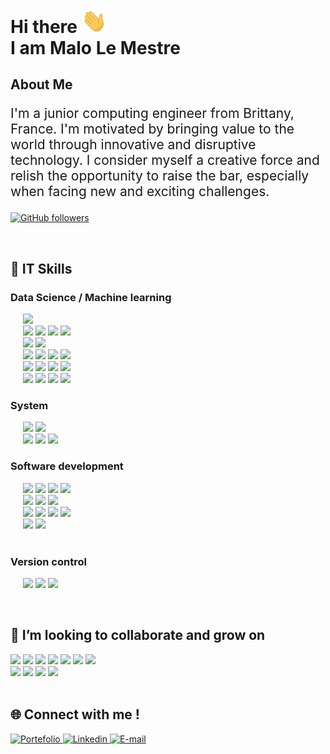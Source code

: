 <h1> Hi there <img src='./assets/hello.gif' width="40px"> <br> I am Malo Le Mestre  </h1>

## About Me

<p style="font-size: 1.5em;"> I'm a junior computing engineer from Brittany,
France. I'm motivated by bringing value to the world
through innovative and disruptive technology. I
consider myself a creative force and relish the
opportunity to raise the bar, especially when facing
new and exciting challenges.</p>

[![GitHub followers](https://img.shields.io/github/followers/MaloLM.svg?style=social&label=Follow)](https://github.com/MaloLM?tab=followers)

<br>

<h2> 🚀 IT Skills </h2>

<h3> Data Science / Machine learning </h3>

<p>
   <div>
      &nbsp;&nbsp;&nbsp;&nbsp; 
      <img src="https://img.shields.io/badge/-Python wide skills-blue?logo=python&logoColor=yellow&style=flat-square" height="40">
   </div>
   <div>
      &nbsp;&nbsp;&nbsp;&nbsp;
      <img src="https://img.shields.io/badge/SQL-3C75B7?&style=flat-square" height="30">   
      <img src="https://img.shields.io/badge/-MySQL-ded?logo=mysql&logoColor=blue&style=flat-square" height="30">
      <img src="https://img.shields.io/badge/PostgreSQL-375577?logo=postgresql&logoColor=white&style=flat-square" height="30"> 
      <img src="https://img.shields.io/badge/Redis-red?logo=redis&logoColor=white&style=flat-square" height="30"> 
   </div>
   <div>
      &nbsp;&nbsp;&nbsp;&nbsp;
      <img src="https://img.shields.io/badge/tensorflow-orange?logo=tensorflow&logoColor=white&style=flat-square" height="30">
      <img src="https://img.shields.io/badge/sklearn-blue?logo=scikitlearn&style=flat-square" height="30"> 
   </div> 
   <div>
    &nbsp;&nbsp;&nbsp;&nbsp;
      <img src="https://img.shields.io/badge/Machine Learning-375577?style=flat-square" height="30">
      <img src="https://img.shields.io/badge/RL-grey" height="30"> 
      <img src="https://img.shields.io/badge/RNN-grey" height="30"> 
      <img src="https://img.shields.io/badge/NLP-grey" height="30"> 
   </div> 
   <div>
    &nbsp;&nbsp;&nbsp;&nbsp;
      <img src="https://img.shields.io/badge/Clustering-375577?style=flat-square" height="30">
      <img src="https://img.shields.io/badge/DTW-grey" height="30">
      <img src="https://img.shields.io/badge/DBSCAN-grey" height="30">
      <img src="https://img.shields.io/badge/KMEANS-grey" height="30"> 
   </div> 
   <div>
    &nbsp;&nbsp;&nbsp;&nbsp;
      <img src="https://img.shields.io/badge/Optimization-375577?style=flat-square" height="30">
      <img src="https://img.shields.io/badge/Biomimicry-grey" height="30"> 
      <img src="https://img.shields.io/badge/Deterministic-grey" height="30"> 
      <img src="https://img.shields.io/badge/Stochastic-grey" height="30"> 
   </div>
</p>

<h3> System </h3>

<p> 
   <div>
      &nbsp;&nbsp;&nbsp;&nbsp;
      <img src="https://img.shields.io/badge/Docker-2E5A8D?logo=docker&logoColor=white&style=flat-square" height="30">
      <img src="https://img.shields.io/badge/VirtualBox-ded?logo=virtualbox&logoColor=blue&style=flat-square"height="30">
   </div>

   <div>
      &nbsp;&nbsp;&nbsp;&nbsp;
      <img src="https://img.shields.io/badge/Linux-black?logo=linux&logoColor=yellow&style=flat-square" height="30">
      <img src="https://img.shields.io/badge/MacOS-888888?logo=macos&logoColor=white&style=flat-square" height="30">
      <img src="https://img.shields.io/badge/GNU bash-333333?logo=gnubash&logoColor=00ff00&style=flat-square" height="30">
   </div> 
</p>

<h3> Software development </h3>

<p>
   <div>
      &nbsp;&nbsp;&nbsp;&nbsp; 
      <img src="https://img.shields.io/badge/Vue.js-569D74?logo=vuedotjs&logoColor=white&style=flat-square" height="30">
      <img src="https://img.shields.io/badge/Node.js-86A94A?logo=nodedotjs&logoColor=white&style=flat-square" height="30">
      <img src="https://img.shields.io/badge/Electron-47848F?logo=electron&logoColor=white&style=flat-square" height="30">
      <img src="https://img.shields.io/badge/Postman-F26633?logo=postman&logoColor=white&style=flat-square" height="30">
   </div>

   <div>
      &nbsp;&nbsp;&nbsp;&nbsp;
      <img src="https://img.shields.io/badge/HTML-orange?logo=html5&logoColor=white&style=flat-square" height="30">
      <img src="https://img.shields.io/badge/CSS-ded?logo=css3&logoColor=blue&style=flat-square" height="30">
      <img src="https://img.shields.io/badge/JavaScript-D1A241?logo=javascript&logoColor=white&style=flat-square" height="30">
   </div>

   <div>
      &nbsp;&nbsp;&nbsp;&nbsp;   
      <img src="https://img.shields.io/badge/Firebase-blue?logo=firebase&style=flat-square&logoColor='987E2B'" height="30">
      <img src="https://img.shields.io/badge/Hosting-grey?logo=firebase&logoColor='987E2B'" height="30">
      <img src="https://img.shields.io/badge/Authentication-grey?logo=firebase&logoColor='987E2B'" height="30">
      <img src="https://img.shields.io/badge/RealtimeDB-grey?logo=firebase&logoColor='987E2B'" height="30">
   </div>

   <div>
      &nbsp;&nbsp;&nbsp;&nbsp;
      <img src="https://img.shields.io/badge/Flutter-blue?logo=flutter&style=flat-square" height="30"> 
      <img src="https://img.shields.io/badge/Dart-white?logo=Dart&style=flat-square&logoColor=blue" height="30"> 
   </div>

   <div>
      &nbsp;&nbsp;&nbsp;&nbsp;  
      
   </div>

</p>

<h3> Version control </h3>

<p>
   &nbsp;&nbsp;&nbsp;&nbsp;
   <img src="https://img.shields.io/badge/Git-grey?logo=git&style=flat-square" height="30">
   <img src="https://img.shields.io/badge/GitHub-181717?logo=github&style=flat-square" height="30">
   <img src="https://img.shields.io/badge/GitLab-ef9b24?logo=gitlab&logoColor=white&style=flat-square" height="30"> 
</p>

<br>

<h2>🤝 I’m looking to collaborate and grow on </h2>
<div>
   <img src="https://img.shields.io/badge/Machine learning modeling (Deep learning, Reinforcement learning)-blue" height="30">
   <img src="https://img.shields.io/badge/Computer vision-blue" height="30">
   <img src="https://img.shields.io/badge/Supervised and unsupervised clustering-blue" height="30">
   <img src="https://img.shields.io/badge/ML Ops-blue" height="30">
   <img src="https://img.shields.io/badge/Engineering project management-blue" height="30">
   <img src="https://img.shields.io/badge/Cloud computing-blue" height="30">
   <img src="https://img.shields.io/badge/Large database storage-blue" height="30">
</div>

<div>
   <img src="https://img.shields.io/badge/Kubernetes-444444?logo=kubernetes&logoColor=white&style=flat-square" height="30">
   <img src="https://img.shields.io/badge/C++ -444444?logo=cplusplus&style=flat-square&logoColor='987E2B'" height="30">
   <img src="https://img.shields.io/badge/Rust -444444?logo=rust&style=flat-square&logoColor='987E2B'" height="30">
   <img src="https://img.shields.io/badge/Tensorflow Transform -444444?logo=tensorflow&style=flat-square&logoColor='987E2B'" height="30">
</div>

<br> 
<h2>🌐 Connect with me ! </h2>

<div> 
   <a href="https://portfolio.dopee.io" target="_blank">
      <img src="https://img.shields.io/badge/Portefolio-green?style=for-the-badge&logo=vuedotjs&logoColor=white" alt="Portefolio" height=40>
   </a>
   
   <a href="https://www.linkedin.com/in/malo-le-mestre/" target="_blank">
      <img src="https://img.shields.io/badge/LinkedIn-0077B5?style=for-the-badge&logo=linkedin&logoColor=white" alt="Linkedin" height=40>
   </a>

   <a href="mailto:malo.lm@icloud.com" target="_blank">
      <img src="https://img.shields.io/badge/Email-D14836?style=for-the-badge&logo=maildotru&logoColor=white" alt="E-mail" height=40>
   </a>
</div>

<!-- DOCS
icons and labels:
- https://simpleicons.org/?q=mail
- https://shields.io
-->
